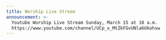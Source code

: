```yaml
---
title: Worship Live Stream
announcement: >-
  Youtube Worship Live Stream Sunday, March 15 at 10 a.m.
  https://www.youtube.com/channel/UCp_x_MtZkFGvUNla6Ukohsw
---
```

